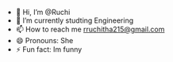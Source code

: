 - 👋 Hi, I’m @Ruchi
- 🌱 I’m currently studting Engineering
- 📫 How to reach me rruchitha215@gmail.com
- 😄 Pronouns: She
- ⚡ Fun fact: Im funny

<!---
Ruchi215/Ruchi215 is a ✨ special ✨ repository because its `README.md` (this file) appears on your GitHub profile.
You can click the Preview link to take a look at your changes.
--->
